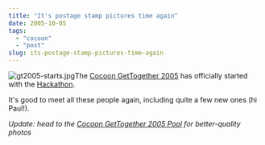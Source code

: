 ```yaml
---
title: "It's postage stamp pictures time again"
date: 2005-10-05
tags: 
  - "cocoon"
  - "post"
slug: its-postage-stamp-pictures-time-again
---
```


![gt2005-starts.jpg](/assets/images/movable-type-blog-archives/gt2005-starts.jpg)The [Cocoon GetTogether 2005](http://www.cocoongt.org/) has officially started with the [Hackathon](http://wiki.apache.org/cocoon/GT2005Hackaton).

It's good to meet all these people again, including quite a few new ones (hi Paul!).

_Update: head to the [Cocoon GetTogether 2005 Pool](http://www.flickr.com/groups/cocoongt2005/pool/) for better-quality photos_
